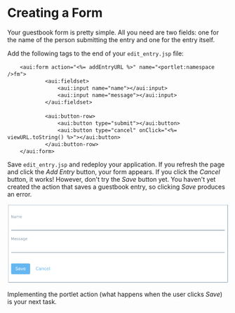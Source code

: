 # Creating a Form [](id=creating-a-form)

Your guestbook form is pretty simple. All you need are two fields: one for the
name of the person submitting the entry and one for the entry itself.

Add the following tags to the end of your `edit_entry.jsp` file:

        <aui:form action="<%= addEntryURL %>" name="<portlet:namespace />fm">
                <aui:fieldset>
                    <aui:input name="name"></aui:input>
                    <aui:input name="message"></aui:input>
                </aui:fieldset>

                <aui:button-row>
                    <aui:button type="submit"></aui:button>
                    <aui:button type="cancel" onClick="<%= viewURL.toString() %>"></aui:button>
                </aui:button-row>
        </aui:form>

Save `edit_entry.jsp` and redeploy your application. If you refresh the page and
click the *Add Entry* button, your form appears. If you click the *Cancel*
button, it works! However, don't try the *Save* button yet. You haven't yet
created the action that saves a guestbook entry, so clicking *Save* produces an
error.

![Figure x: This is the Guestbook application's form for adding entries.](../../../images/first-guestbook-portlet-edit-entry.png)

Implementing the portlet action (what happens when the user clicks *Save*) is
your next task.

